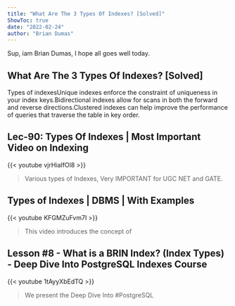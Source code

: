 ```yaml
---
title: "What Are The 3 Types Of Indexes? [Solved]"
ShowToc: true 
date: "2022-02-24"
author: "Brian Dumas" 
---
```


Sup, iam Brian Dumas, I hope all goes well today.
## What Are The 3 Types Of Indexes? [Solved]
Types of indexesUnique indexes enforce the constraint of uniqueness in your index keys.Bidirectional indexes allow for scans in both the forward and reverse directions.Clustered indexes can help improve the performance of queries that traverse the table in key order.

## Lec-90: Types Of Indexes | Most Important Video on Indexing
{{< youtube vjrHiaIfOl8 >}}
>Various types of Indexes, Very IMPORTANT for UGC NET and GATE. 

## Types of Indexes | DBMS | With Examples
{{< youtube KFGMZuFvm7I >}}
>This video introduces the concept of 

## Lesson #8 - What is a BRIN Index? (Index Types) -  Deep Dive Into PostgreSQL Indexes Course
{{< youtube 1tAyyXbEdTQ >}}
>We present the Deep Dive Into #PostgreSQL 

